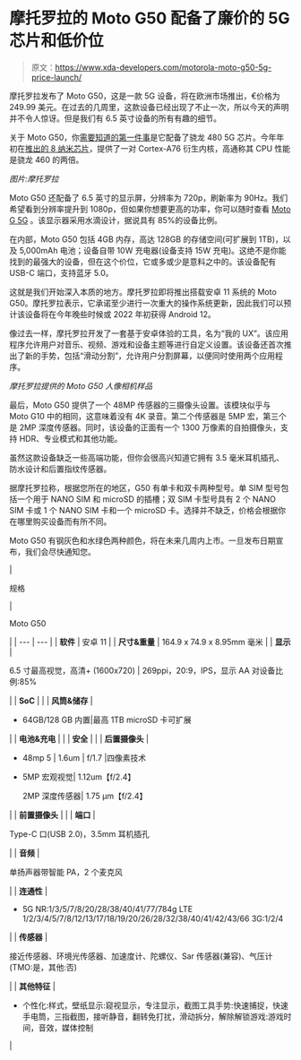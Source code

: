 # 摩托罗拉的 Moto G50 配备了廉价的 5G 芯片和低价位

> 原文：<https://www.xda-developers.com/motorola-moto-g50-5g-price-launch/>

摩托罗拉发布了 Moto G50，这是一款 5G 设备，将在欧洲市场推出，€价格为 249.99 美元。在过去的几周里，这款设备已经出现了不止一次，所以今天的声明并不令人惊讶。但是我们有 6.5 英寸设备的所有有趣的细节。

关于 Moto G50，你[需要知道的第一件事](https://shop-links.co/1735917396007607603?u1=bff46253-066a-42bb-97d1-a7140b8e011b)是它配备了骁龙 480 5G 芯片。今年年初在[推出的 8 纳米芯片](https://www.xda-developers.com/qualcomm-snapdragon-480-cheap-5g-phones-2021/)，提供了一对 Cortex-A76 衍生内核，高通称其 CPU 性能是骁龙 460 的两倍。

*图片:摩托罗拉*

Moto G50 还配备了 6.5 英寸的显示屏，分辨率为 720p，刷新率为 90Hz。我们希望看到分辨率提升到 1080p，但如果你想要更高的功率，你可以随时查看 [Moto G 5G](https://www.xda-developers.com/moto-g-5g-review-a-5g-phone-goes-back-to-the-basics/) 。该显示器采用水滴设计，据说具有 85%的设备比例。

在内部，Moto G50 包括 4GB 内存，高达 128GB 的存储空间(可扩展到 1TB)，以及 5,000mAh 电池；设备自带 10W 充电器(设备支持 15W 充电)。这绝不是你能找到的最强大的设备，但在这个价位，它或多或少是意料之中的。该设备配有 USB-C 端口，支持蓝牙 5.0。

这就是我们开始深入本质的地方。摩托罗拉即将推出搭载安卓 11 系统的 Moto G50。摩托罗拉表示，它承诺至少进行一次重大的操作系统更新，因此我们可以预计该设备将在今年晚些时候或 2022 年初获得 Android 12。

像过去一样，摩托罗拉开发了一套基于安卓体验的工具，名为“我的 UX”。该应用程序允许用户对音乐、视频、游戏和设备主题等进行自定义设置。该设备还首次推出了新的手势，包括“滑动分割”，允许用户分割屏幕，以便同时使用两个应用程序。

*摩托罗拉提供的 Moto G50 人像相机样品*

最后，Moto G50 提供了一个 48MP 传感器的三摄像头设置。该模块似乎与 Moto G10 中的相同，这意味着没有 4K 录音。第二个传感器是 5MP 宏，第三个是 2MP 深度传感器。同时，该设备的正面有一个 1300 万像素的自拍摄像头，支持 HDR、专业模式和其他功能。

虽然这款设备缺乏一些高端功能，但你会很高兴知道它拥有 3.5 毫米耳机插孔、防水设计和后置指纹传感器。

据摩托罗拉称，根据您所在的地区，G50 有单卡和双卡两种型号。单 SIM 型号包括一个用于 NANO SIM 和 microSD 的插槽；双 SIM 卡型号具有 2 个 NANO SIM 卡或 1 个 NANO SIM 卡和一个 microSD 卡。选择并不缺乏，价格会根据你在哪里购买设备而有所不同。

Moto G50 有钢灰色和水绿色两种颜色，将在未来几周内上市。一旦发布日期宣布，我们会尽快通知您。

| 

规格

 | 

Moto G50

 |
| --- | --- |
| **软件** | 安卓 11 |
| **尺寸&重量** | 164.9 x 74.9 x 8.95mm 毫米 |
| **显示** | 

6.5 寸最高视觉，高清+ (1600x720) &#124; 269ppi，20:9，IPS，显示 AA 对设备比例:85%

 |
| **SoC** |  |
| **风筒&储存** | 

*   64GB/128 GB 内置&#124;最高 1TB microSD 卡可扩展

 |
| **电池&充电** |  |
| **安全** |  |
| **后置摄像头** | 

*   48mp 5 &#124; 1.6um &#124; f/1.7 &#124;四像素技术
*   5MP 宏观视觉&#124; 1.12um【f/2.4】

    2MP 深度传感器&#124; 1.75 μm【f/2.4】

 |
| **前置摄像头** |  |
| **端口** | 

Type-C 口(USB 2.0)，3.5mm 耳机插孔

 |
| **音频** | 

单扬声器带智能 PA，2 个麦克风

 |
| **连通性** | 

*   5G NR:1/3/5/7/8/20/28/38/40/41/77/784g LTE 1/2/3/4/5/7/8/12/13/17/18/19/20/26/28/32/38/40/41/42/43/66 3G:1/2/4

 |
| **传感器** | 

接近传感器、环境光传感器、加速度计、陀螺仪、Sar 传感器(兼容)、气压计(TMO:是，其他:否)

 |
| **其他特征** | 

*   个性化:样式，壁纸显示:窥视显示，专注显示，截图工具手势:快速捕捉，快速手电筒，三指截图，接听静音，翻转免打扰，滑动拆分，解除解锁游戏:游戏时间，音效，媒体控制

 |